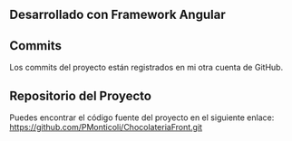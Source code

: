 ## Desarrollado con Framework Angular

## Commits
Los commits del proyecto están registrados en mi otra cuenta de GitHub. 

## Repositorio del Proyecto
Puedes encontrar el código fuente del proyecto en el siguiente enlace:
https://github.com/PMonticoli/ChocolateriaFront.git
